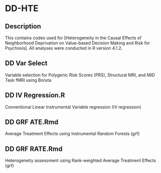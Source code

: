 # DD-HTE

## Description
This contains codes used for [Heterogeneity in the Causal Effects of Neighborhood Deprivation on Value-based Decision Making and Risk for Psychosis].
All analyses were conducted in R version 4.1.2.


## DD Var Select
Variable selection for Polygenic Risk Scores (PRS), Structural MRI, and MID Task fMRI using Boruta


## DD IV Regression.R
Conventional Linear Instrumental Variable regression (IV regression)


## DD GRF ATE.Rmd
Average Treatment Effects using Instrumental Random Forests (grf)


## DD GRF RATE.Rmd
Heterogeneity assessment using Rank-weighted Average Treatment Effects (grf)

